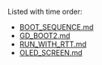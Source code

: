 Listed with time order:

* [BOOT_SEQUENCE.md](./BOOT_SEQUENCE.md)
* [GD_BOOT2.md](./GD_BOOT2.md)
* [RUN_WITH_RTT.md](./RUN_WITH_RTT.md)
* [OLED_SCREEN.md](./OLED_SCREEN.md)

